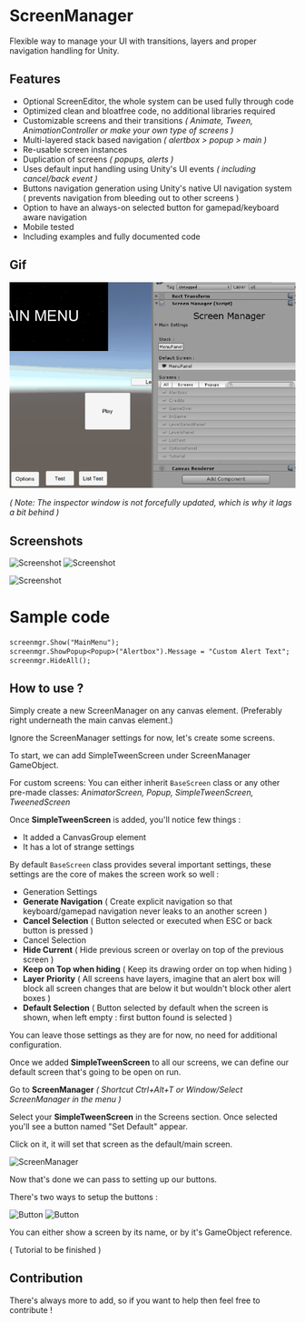 # ScreenManager
Flexible way to manage your UI with transitions, layers and proper navigation handling for Unity.

## Features
* Optional ScreenEditor, the whole system can be used fully through code
* Optimized clean and bloatfree code, no additional libraries required
* Customizable screens and their transitions _( Animate, Tween, AnimationController or make your own type of screens )_
* Multi-layered stack based navigation _( alertbox > popup > main )_
 * Re-usable screen instances
 * Duplication of screens _( popups, alerts )_
* Uses default input handling using Unity's UI events _( including cancel/back event )_
* Buttons navigation generation using Unity's native UI navigation system ( prevents navigation from bleeding out to other screens )
* Option to have an always-on selected button for gamepad/keyboard aware navigation
* Mobile tested
* Including examples and fully documented code

## Gif

![Gif](/img/animated.gif?raw=true "Gif")

_( Note: The inspector window is not forcefully updated, which is why it lags a bit behind )_

## Screenshots

![Screenshot](/img/extension.png?raw=true "Screenshot")
![Screenshot](/img/screen.png?raw=true "Screenshot")

![Screenshot](/img/spread.png?raw=true "Screenshot")

# Sample code
````
screenmgr.Show("MainMenu");
screenmgr.ShowPopup<Popup>("Alertbox").Message = "Custom Alert Text";
screenmgr.HideAll();
````

## How to use ?
Simply create a new ScreenManager on any canvas element. 
(Preferably right underneath the main canvas element.)

Ignore the ScreenManager settings for now, let's create some screens.

To start, we can add SimpleTweenScreen under ScreenManager GameObject.

For custom screens: You can either inherit `BaseScreen` class or any other pre-made classes: _AnimatorScreen, Popup, SimpleTweenScreen, TweenedScreen_

Once **SimpleTweenScreen** is added, you'll notice few things :
* It added a CanvasGroup element
* It has a lot of strange settings

By default `BaseScreen` class provides several important settings, these settings are the core of makes the screen work so well :

* Generation Settings
 * **Generate Navigation** ( Create explicit navigation so that keyboard/gamepad navigation never leaks to an another screen )
 * **Cancel Selection** ( Button selected or executed when ESC or back button is pressed )
* Cancel Selection
 * **Hide Current** ( Hide previous screen or overlay on top of the previous screen )
 * **Keep on Top when hiding** ( Keep its drawing order on top when hiding )
 * **Layer Priority** ( All screens have layers, imagine that an alert box will block all screen changes that are below it but wouldn't block other alert boxes )
 * **Default Selection** ( Button selected by default when the screen is shown, when left empty : first button found is selected )

You can leave those settings as they are for now, no need for additional configuration.


Once we added **SimpleTweenScreen** to all our screens, we can define our default screen that's going to be open on run.

Go to **ScreenManager** _( Shortcut Ctrl+Alt+T or Window/Select ScreenManager in the menu )_

Select your **SimpleTweenScreen** in the Screens section. 
Once selected you'll see a button named "Set Default" appear. 

Click on it, it will set that screen as the default/main screen.

![ScreenManager](/img/step0.png?raw=true "ScreenManager")

Now that's done we can pass to setting up our buttons.

There's two ways to setup the buttons :

![Button](/img/step1.png?raw=true "Button")
![Button](/img/step2.png?raw=true "Button")

You can either show a screen by its name, or by it's GameObject reference.


( Tutorial to be finished )

## Contribution
There's always more to add, so if you want to help then feel free to contribute !
